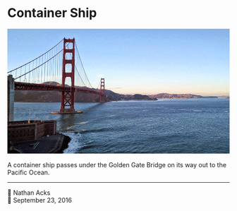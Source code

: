 # Container Ship

![An animated GIF of a cargo ship passing under the Golden Gate Bridge](assets/2016-09-23-container-ship.webp)

A container ship passes under the Golden Gate Bridge on its way out to the Pacific Ocean.

- - - -

<span aria-hidden="true">👤</span> Nathan Acks  
<span aria-hidden="true">📅</span> September 23, 2016
